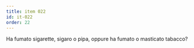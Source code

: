 ```yaml
---
title: item 022
id: it-022
order: 22
---
```

Ha fumato sigarette, sigaro o pipa, oppure ha fumato o masticato tabacco?